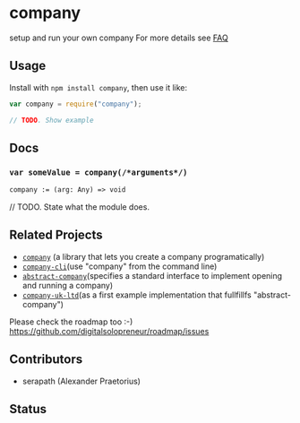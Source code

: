 company
======

<!--
    [![build status][build-png]][build]
    [![Coverage Status][cover-png]][cover]
    [![Davis Dependency status][dep-png]][dep]
-->

<!-- [![NPM][npm-png]][npm] -->

<!-- [![browser support][test-png]][test] -->

setup and run your own company
For more details see [FAQ](./FAQ.md)

## Usage

Install with `npm install company`, then use it like:

```js
var company = require("company");

// TODO. Show example
```

## Docs

### `var someValue = company(/*arguments*/)`

<!--
  This is a jsig notation of your interface.
  https://github.com/Raynos/jsig
-->
```ocaml
company := (arg: Any) => void
```

// TODO. State what the module does.


## Related Projects
* [`company`](https://github.com/digitalsolopreneur/company) (a library that lets you create a company programatically)
* [`company-cli`](https://github.com/digitalsolopreneur/company-cli)(use "company" from the command line)
* [`abstract-company`](https://github.com/digitalsolopreneur/abstract-company)(specifies a standard interface to implement opening and running a company)
* [`company-uk-ltd`](https://github.com/digitalsolopreneur/company-uk-ltd)(as a first example implementation that fullfillfs "abstract-company")

Please check the roadmap too :-)
https://github.com/digitalsolopreneur/roadmap/issues


## Contributors

 - serapath (Alexander Praetorius)

## Status

  [build-png]: https://secure.travis-ci.org/serapath/company.png
  [build]: https://travis-ci.org/serapath/company
  [cover-png]: https://coveralls.io/repos/serapath/company/badge.png
  [cover]: https://coveralls.io/r/serapath/company
  [dep-png]: https://david-dm.org/serapath/company.png
  [dep]: https://david-dm.org/serapath/company
  [test-png]: https://ci.testling.com/serapath/company.png
  [tes]: https://ci.testling.com/serapath/company
  [npm-png]: https://nodei.co/npm/company.png?stars&downloads
  [npm]: https://nodei.co/npm/company
